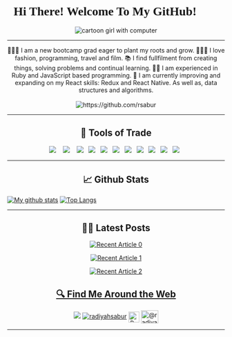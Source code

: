 <h1 style="font-family:verdana;" align="center" >Hi There! Welcome To My GitHub! 👋🏾</h1>

<p align="center">
<img src="https://media.istockphoto.com/vectors/young-african-woman-with-dark-hair-works-on-a-laptop-work-from-home-vector-id1251388737?k=6&m=1251388737&s=612x612&w=0&h=eJdo48hvDpL3ZpTYYovd4u44Ec_FE5k8rlnwJVs-JT0=" alt="cartoon girl with computer"/>
</p>

<hr>

<p align="center">
👩🏾‍🎓 I am a new bootcamp grad eager to plant my roots and grow.
👩🏾‍💻 I love fashion, programming, travel and film.
📚 I find fullfilment from creating things, solving problems and continual learning.
🤟🏾 I am experienced in Ruby and JavaScript based programming.
📖  I am currently improving and expanding on my React skills: Redux and React Native. As well as, data structures and algorithms.
  <br> <br>
  <img src="https://komarev.com/ghpvc/?username=rsabur" alt="https://github.com/rsabur" />
</p>

<hr>

<h2 align="center"> 🔭 Tools of Trade</h2>
<p align="center">
  <img src="https://img.shields.io/badge/JavaScript-323330?style=for-the-badge&logo=javascript&logoColor=F7DF1E" />&nbsp;&nbsp;&nbsp;
  <img src="https://img.shields.io/badge/React-20232A?style=for-the-badge&logo=react&logoColor=61DAFB" />&nbsp;&nbsp;&nbsp;
  <img src="https://img.shields.io/badge/React_Router-CA4245?style=for-the-badge&logo=react-router&logoColor=white" />&nbsp;&nbsp;
  <img src="https://img.shields.io/badge/Ruby-CC342D?style=for-the-badge&logo=ruby&logoColor=white" />&nbsp;&nbsp;
  <img src="https://img.shields.io/badge/Ruby_on_Rails-CC0000?style=for-the-badge&logo=ruby-on-rails&logoColor=white" />&nbsp;&nbsp;
  <img src="https://img.shields.io/badge/CSS-239120?&style=for-the-badge&logo=css3&logoColor=white" />&nbsp;&nbsp;
  <img src="https://img.shields.io/badge/HTML-239120?style=for-the-badge&logo=html5&logoColor=white" />&nbsp;&nbsp;
  <img src="https://img.shields.io/badge/Bootstrap-563D7C?style=for-the-badge&logo=bootstrap&logoColor=white" />&nbsp;&nbsp;
  <img src="https://img.shields.io/badge/Material--UI-0081CB?style=for-the-badge&logo=material-ui&logoColor=white" />&nbsp;&nbsp;
  <img src="https://img.shields.io/badge/PostgreSQL-316192?style=for-the-badge&logo=postgresql&logoColor=white" />&nbsp;&nbsp;
  <img src="https://img.shields.io/badge/SQLite-07405E?style=for-the-badge&logo=sqlite&logoColor=white" />&nbsp;&nbsp;
</p>

<hr> 

<h2 align="center"> 📈 Github Stats</h2>

[![My github stats](https://github-readme-stats.vercel.app/api?username=rsabur&layout=compact&theme=midnight-purple&hide_border=true)](https://github.com/ashleypean/github-readme-stats)
[![Top Langs](https://github-readme-stats.vercel.app/api/top-langs/?username=rsabur&layout=compact&theme=midnight-purple&hide_border=true)](https://github.com/ashleypean/github-readme-stats)

<hr>

<h2 align="center">✍🏾 Latest Posts</h2>
<p align="center">
 <a target="_blank" href="https://github-readme-medium-recent-article.vercel.app/medium/@radiyahsabur/0"><img src="https://github-readme-medium-recent-article.vercel.app/medium/@radiyahsabur/0" alt="Recent Article 0">
  </p>
 
<p align="center">
 <a target="_blank" href="https://github-readme-medium-recent-article.vercel.app/medium/@radiyahsabur/0"><img src="https://github-readme-medium-recent-article.vercel.app/medium/@radiyahsabur/1" alt="Recent Article 1">
  </p>
 
<p align="center">
 <a target="_blank" href="https://github-readme-medium-recent-article.vercel.app/medium/@radiyahsabur/0"><img src="https://github-readme-medium-recent-article.vercel.app/medium/@radiyahsabur/2" alt="Recent Article 2">
  </p>
  
<h2 align="center">🔍 Find Me Around the Web</h2>
<p align="center">
<a target="_blank" href="https://www.linkedin.com/in/radiyahsabur/"><img src="https://img.shields.io/badge/linkedin-%230077B5.svg?&style=for-the-badge&logo=linkedin&logoColor=white" /></a>
<a href="https://twitter.com/radiyahsabur" target="blank"><img src="https://img.shields.io/twitter/follow/radiyahsabur?logo=twitter&style=for-the-badge" alt="radiyahsabur" /></a>
<a href="https://radiyahsabur.com" target="blank"><img align="center" src="https://www.nicepng.com/png/detail/178-1787529_deploy-to-github-pages-github-pages-logo-png.png" alt="Radiyah Sabur's Portfolio" height="25"/></a>
<a href="https://medium.com/@radiyahsabur" target="blank"><img align="center" src="https://raw.githubusercontent.com/rahuldkjain/github-profile-readme-generator/master/src/images/icons/Social/medium.svg" alt="@radiyahsabur" height="30" width="40" /></a>
</p>

<hr>
